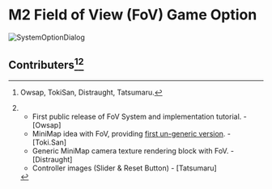 # M2 Field of View (FoV) Game Option

![SystemOptionDialog](https://i.imgur.com/Z8v7hif.png)

## Contributers[^1][^note] ##

[^1]: Owsap, TokiSan, Distraught, Tatsumaru.
[^note]:
    - First public release of FoV System and implementation tutorial. - [Owsap]  
    - MiniMap idea with FoV, providing [first un-generic version](https://github.com/TokianoSannito/MiniMap_Fov). - [Toki.San]  
    - Generic MiniMap camera texture rendering block with FoV. - [Distraught]  
    - Controller images (Slider & Reset Button) - [Tatsumaru]
